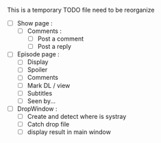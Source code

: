 This is a temporary TODO file need to be reorganize

- [ ] Show page :
  - [ ] Comments :
    - [ ] Post a comment
    - [ ] Post a reply
- [ ] Episode page :
  - [ ] Display
  - [ ] Spoiler
  - [ ] Comments
  - [ ] Mark DL / view
  - [ ] Subtitles
  - [ ] Seen by...
- [ ] DropWindow :
  - [ ] Create and detect where is systray
  - [ ] Catch drop file
  - [ ] display result in main window
